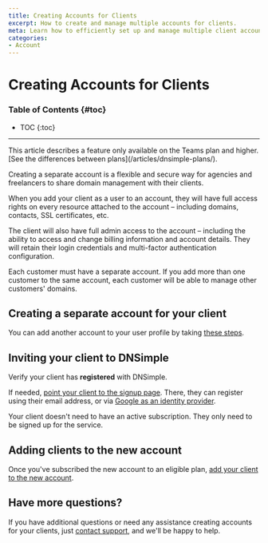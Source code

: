```yaml
---
title: Creating Accounts for Clients
excerpt: How to create and manage multiple accounts for clients.
meta: Learn how to efficiently set up and manage multiple client accounts in DNSimple, ensuring seamless organization and streamlined operations for your projects.
categories:
- Account
---
```


# Creating Accounts for Clients

### Table of Contents {#toc}

* TOC
{:toc}

---

<info>
This article describes a feature only available on the Teams plan and higher. [See the differences between plans](/articles/dnsimple-plans/).
</info>

Creating a separate account is a flexible and secure way for agencies and freelancers to share domain management with their clients.

When you add your client as a user to an account, they will have full access rights on every resource attached to the account – including domains, contacts, SSL certificates, etc.

The client will also have full admin access to the account – including the ability to access and change billing information and account details. They will retain their login credentials and multi-factor authentication configuration.

<warning>
Each customer must have a separate account. If you add more than one customer to the same account, each customer will be able to manage other customers' domains.
</warning>


## Creating a separate account for your client

You can add another account to your user profile by taking [these steps](/articles/account-multi/#creating-a-separate-account).

## Inviting your client to DNSimple

Verify your client has __registered__ with DNSimple.

If needed, [point your client to the signup page](https://dnsimple.com/signup). There, they can register using their email address, or via [Google as an identity provider](/articles/google-identity-provider/).

<info>
Your client doesn't need to have an active subscription. They only need to be signed up for the service.
</info>

## Adding clients to the new account

Once you've subscribed the new account to an eligible plan, [add your client to the new account](/articles/managing-seats/).

## Have more questions?

If you have additional questions or need any assistance creating accounts for your clients, just [contact support](https://dnsimple.com/feedback), and we'll be happy to help.

